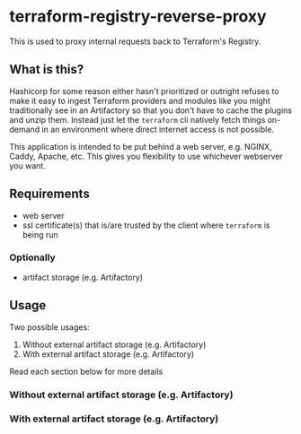 # terraform-registry-reverse-proxy

This is used to proxy internal requests back to Terraform's Registry.

## What is this?

Hashicorp for some reason either hasn't prioritized or outright refuses to make
it easy to ingest Terraform providers and modules like you might traditionally
see in an Artifactory so that you don't have to cache the plugins and unzip them.
Instead just let the `terraform` cli natively fetch things on-demand in an
environment where direct internet access is not possible.

This application is intended to be put behind a web server, e.g. NGINX, Caddy,
Apache, etc. This gives you flexibility to use whichever webserver you want.

## Requirements

- web server
- ssl certificate(s) that is/are trusted by the client where `terraform` is
  being run


### Optionally

- artifact storage (e.g. Artifactory)

## Usage

Two possible usages:

1. Without external artifact storage (e.g. Artifactory)
2. With external artifact storage (e.g. Artifactory)

Read each section below for more details

### Without external artifact storage (e.g. Artifactory)

### With external artifact storage (e.g. Artifactory)
